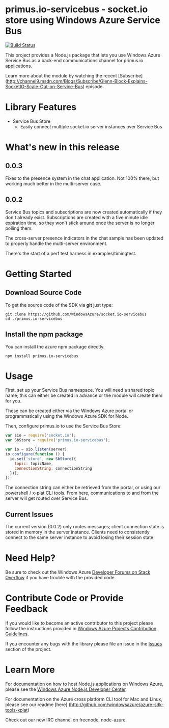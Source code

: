 # primus.io-servicebus - socket.io store using Windows Azure Service Bus

[![Build Status](https://travis-ci.org/Shopetti/primus.io-servicebus.png?branch=dev)](https://travis-ci.org/Shopetti/primus.io-servicebus)

This project provides a Node.js package that lets you use Windows Azure Service Bus as a back-end communications
channel for primus.io applications.

Learn more about the module by watching the recent [Subscribe] (http://channel9.msdn.com/Blogs/Subscribe/Glenn-Block-Explains-SocketIO-Scale-Out-on-Service-Bus) episode.

# Library Features

* Service Bus Store
    * Easily connect multiple socket.io server instances over Service Bus

# What's new in this release

## 0.0.3
Fixes to the presence system in the chat application. Not 100% there, but working much better
in the multi-server case.

## 0.0.2
Service Bus topics and subscriptions are now created automatically if they don't already exist. Subscriptions
are created with a five minute idle expiration time, so they won't stick around once the server is no longer
polling them.

The cross-server presence indicators in the chat sample has been updated to properly handle the multi-server
environment.

There's the start of a perf test harness in examples/timingtest.

# Getting Started
## Download Source Code

To get the source code of the SDK via **git** just type:

    git clone https://github.com/WindowsAzure/socket.io-servicebus
    cd ./primus.io-servicebus

## Install the npm package

You can install the azure npm package directly.

    npm install primus.io-servicebus

# Usage

First, set up your Service Bus namespace. You will need a shared
topic name; this can either be created in advance or the module will create them for you.

These can be created either via the Windows Azure portal or programmatically using the Windows Azure SDK for Node.

Then, configure primus.io to use the Service Bus Store:

```javascript
var sio = require('socket.io');
var SbStore = require('primus.io-servicebus');

var io = sio.listen(server);
io.configure(function () {
  io.set('store', new SbStore({
    topic: topicName,
    connectionString: connectionString
  }));
});
```

The connection string can either be retrieved from the portal, or using our powershell / x-plat CLI tools. From here, communications to and from the server will get routed over Service Bus.

## Current Issues

The current version (0.0.2) only routes messages; client connection state is stored in memory in the server instance. Clients need to consistently connect to the same server instance to avoid losing their session state.

# Need Help?

Be sure to check out the Windows Azure [Developer Forums on Stack Overflow](http://go.microsoft.com/fwlink/?LinkId=234489) if you have trouble with the provided code.

# Contribute Code or Provide Feedback

If you would like to become an active contributor to this project please follow the instructions provided in [Windows Azure Projects Contribution Guidelines](http://windowsazure.github.com/guidelines.html).

If you encounter any bugs with the library please file an issue in the [Issues](https://github.com/WindowsAzure/socket.io-servicebus/issues) section of the project.

# Learn More

For documentation on how to host Node.js applications on Windows Azure, please see the [Windows Azure Node.js Developer Center](http://www.windowsazure.com/en-us/develop/nodejs/).

For documentation on the Azure cross platform CLI tool for Mac and Linux, please see our readme [here] (http://github.com/windowsazure/azure-sdk-tools-xplat)

Check out our new IRC channel on freenode, node-azure.
